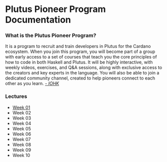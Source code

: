 # Plutus Pioneer Program Documentation

### What is the Plutus Pioneer Program?

It is a program to recruit and train developers in Plutus for the Cardano ecosystem. When you join this program, you will become part of a group with early access to a set of courses that teach you the core principles of how to code in both Haskell and Plutus. It will be highly interactive, with weekly videos, exercises, and Q&A sessions, along with exclusive access to the creators and key experts in the language. You will also be able to join a dedicated community channel, created to help pioneers connect to each other as you learn.
<cite><a href="https://testnets.cardano.org/en/plutus-pioneer-program/">- IOHK</a></cite>

### Lectures

- [Week 01](https://github.com/Vielhammer/plutus-pioneer-docs/blob/master/week01/week01.md)
- Week 02
- Week 03
- Week 04
- Week 05
- Week 06
- Week 07
- Week 08
- Week 09
- Week 10